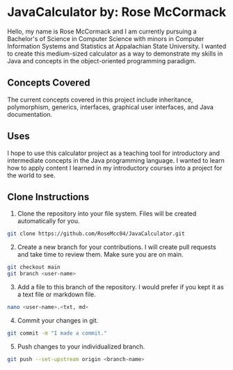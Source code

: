 # JavaCalculator by: Rose McCormack

Hello, my name is Rose McCormack and I am currently pursuing a Bachelor's of Science in Computer Science with minors in Computer Information Systems and Statistics at Appalachian State University. I wanted to create this medium-sized calculator as a way to demonstrate my skills in Java and concepts in the object-oriented programming paradigm. 

## Concepts Covered

The current concepts covered in this project include inheritance, polymorphism, generics, interfaces, graphical user interfaces, and Java documentation. 

## Uses

I hope to use this calculator project as a teaching tool for introductory and intermediate concepts in the Java programming language. I wanted to learn how to apply content I learned in my introductory courses into a project for the world to see. 

## Clone Instructions

1. Clone the repository into your file system. Files will be created automatically for you.
```bash
git clone https://github.com/RoseMcc04/JavaCalculator.git
```

2. Create a new branch for your contributions. I will create pull requests and take time to review them. Make sure you are on main.
```bash
git checkout main
git branch <user-name> 
```

3. Add a file to this branch of the repository. I would prefer if you kept it as a text file or markdown file.
```bash
nano <user-name>.<txt, md>
```

4. Commit your changes in git. 
```bash
git commit -m "I made a commit."
```

5. Push changes to your individualized branch. 
```bash
git push --set-upstream origin <branch-name>
```